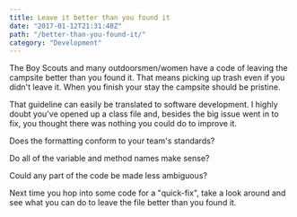 ```yaml
---
title: Leave it better than you found it
date: "2017-01-12T21:31:48Z"
path: "/better-than-you-found-it/"
category: "Development"
---
```


The Boy Scouts and many outdoorsmen/women have a code of leaving the campsite better than you found it. That means picking up trash even if you didn't leave it. When you finish your stay the campsite should be pristine.

That guideline can easily be translated to software development. I highly doubt you've opened up a class file and, besides the big issue went in to fix, you thought there was nothing you could do to improve it.

Does the formatting conform to your team's standards?

Do all of the variable and method names make sense?

Could any part of the code be made less ambiguous?

Next time you hop into some code for a "quick-fix", take a look around and see what you can do to leave the file better than you found it.